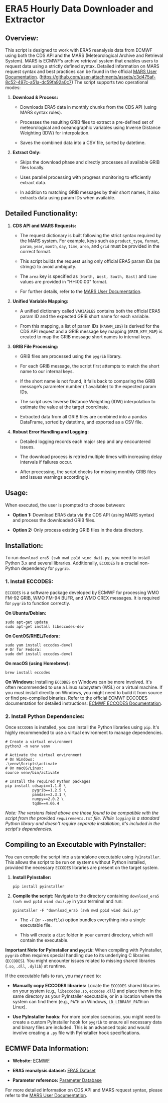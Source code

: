 # ERA5 Hourly Data Downloader and Extractor

## Overview:

This script is designed to work with ERA5 reanalysis data from ECMWF using both the CDS API and the MARS (Meteorological Archive and Retrieval System). MARS is ECMWF’s archive retrieval system that enables users to request data using a strictly defined syntax. Detailed information on MARS request syntax and best practices can be found in the official [MARS User Documentation](https://confluence.ecmwf.int/display/UDOC/MARS+user+documentation).
(https://github.com/user-attachments/assets/c3d475af-8c52-497c-a51a-dc59fa92a0c7)
The script supports two operational modes:

1. **Download & Process:**

   * Downloads ERA5 data in monthly chunks from the CDS API (using MARS syntax rules).

   * Processes the resulting GRIB files to extract a pre-defined set of meteorological and oceanographic variables using Inverse Distance Weighting (IDW) for interpolation.

   * Saves the combined data into a CSV file, sorted by datetime.

2. **Extract Only:**

   * Skips the download phase and directly processes all available GRIB files locally.

   * Uses parallel processing with progress monitoring to efficiently extract data.

   * In addition to matching GRIB messages by their short names, it also extracts data using param IDs when available.

## Detailed Functionality:

1. **CDS API and MARS Requests:**

   * The request dictionary is built following the strict syntax required by the MARS system. For example, keys such as `product_type`, `format`, `param`, `year`, `month`, `day`, `time`, `area`, and `grid` must be provided in the correct format.

   * This script builds the request using only official ERA5 param IDs (as strings) to avoid ambiguity.

   * The `area` key is specified as `[North, West, South, East]` and `time` values are provided in "HH:00:00" format.

   * For further details, refer to the [MARS User Documentation](https://confluence.ecmwf.int/display/UDOC/MARS+user+documentation).

2. **Unified Variable Mapping:**

   * A unified dictionary called `VARIABLES` contains both the official ERA5 param ID and the expected GRIB short name for each variable.

   * From this mapping, a list of param IDs (`PARAM_IDS`) is derived for the CDS API request and a GRIB message key mapping (`GRIB_KEY_MAP`) is created to map the GRIB message short names to internal keys.

3. **GRIB File Processing:**

   * GRIB files are processed using the `pygrib` library.

   * For each GRIB message, the script first attempts to match the short name to our internal keys.

   * If the short name is not found, it falls back to comparing the GRIB message’s parameter number (if available) to the expected param IDs.

   * The script uses Inverse Distance Weighting (IDW) interpolation to estimate the value at the target coordinate.

   * Extracted data from all GRIB files are combined into a pandas DataFrame, sorted by datetime, and exported as a CSV file.

4. **Robust Error Handling and Logging:**

   * Detailed logging records each major step and any encountered issues.

   * The download process is retried multiple times with increasing delay intervals if failures occur.

   * After processing, the script checks for missing monthly GRIB files and issues warnings accordingly.

## Usage:

When executed, the user is prompted to choose between:

* **Option 1:** Download ERA5 data via the CDS API (using MARS syntax) and process the downloaded GRIB files.

* **Option 2:** Only process existing GRIB files in the data directory.

## Installation:

To run `download_era5 (swh mwd pp1d wind dwi).py`, you need to install Python 3.x and several libraries. Additionally, `ECCODES` is a crucial non-Python dependency for `pygrib`.

### 1. Install ECCODES:

`ECCODES` is a software package developed by ECMWF for processing WMO FM-92 GRIB, WMO FM-94 BUFR, and WMO CREX messages. It is required for `pygrib` to function correctly.

**On Ubuntu/Debian:**

```
sudo apt-get update
sudo apt-get install libeccodes-dev
```

**On CentOS/RHEL/Fedora:**

```
sudo yum install eccodes-devel
# Or for Fedora:
sudo dnf install eccodes-devel
```

**On macOS (using Homebrew):**

```
brew install eccodes
```

**On Windows:**
Installing `ECCODES` on Windows can be more involved. It's often recommended to use a Linux subsystem (WSL) or a virtual machine. If you must install directly on Windows, you might need to build it from source or find pre-compiled binaries. Refer to the official ECMWF ECCODES documentation for detailed instructions: [ECMWF ECCODES Documentation](https://www.google.com/search?q=https://confluence.ecmwf.int/display/ECC/ECCODES%2Binstallation).

### 2. Install Python Dependencies:

Once `ECCODES` is installed, you can install the Python libraries using `pip`. It's highly recommended to use a virtual environment to manage dependencies.

```
# Create a virtual environment
python3 -m venv venv

# Activate the virtual environment
# On Windows:
.\venv\Scripts\activate
# On macOS/Linux:
source venv/bin/activate

# Install the required Python packages
pip install cdsapi==1.1.0 \
            pygrib==1.2.5 \
            pandas==2.3.1 \
            numpy==2.0.2 \
            tqdm==4.66.4
```

*Note: The versions listed above are those found to be compatible with the script from the provided `requirements.txt` file. While `logging` is a standard Python library and doesn't require separate installation, it's included in the script's dependencies.*

## Compiling to an Executable with PyInstaller:

You can compile the script into a standalone executable using `PyInstaller`. This allows the script to be run on systems without Python installed, provided the necessary `ECCODES` libraries are present on the target system.

1. **Install PyInstaller:**

   ```
   pip install pyinstaller
   ```

2. **Compile the script:**
   Navigate to the directory containing `download_era5 (swh mwd pp1d wind dwi).py` in your terminal and run:

   ```
   pyinstaller -F "download_era5 (swh mwd pp1d wind dwi).py"
   ```

   * The `-F` (or `--onefile`) option bundles everything into a single executable file.

   * This will create a `dist` folder in your current directory, which will contain the executable.

**Important Note for PyInstaller and `pygrib`:**
When compiling with PyInstaller, `pygrib` often requires special handling due to its underlying C libraries (`ECCODES`). You might encounter issues related to missing shared libraries (`.so`, `.dll`, `.dylib`) at runtime.

If the executable fails to run, you may need to:

* **Manually copy ECCODES libraries:** Locate the `ECCODES` shared libraries on your system (e.g., `libeccodes.so`, `eccodes.dll`) and place them in the same directory as your PyInstaller executable, or in a location where the system can find them (e.g., `PATH` on Windows, `LD_LIBRARY_PATH` on Linux).

* **Use PyInstaller hooks:** For more complex scenarios, you might need to create a custom PyInstaller hook for `pygrib` to ensure all necessary data and binary files are included. This is an advanced topic and would involve creating a `.py` file with PyInstaller hook specifications.

## ECMWF Data Information:

* **Website:** [ECMWF](https://www.ecmwf.int)

* **ERA5 reanalysis dataset:** [ERA5 Dataset](https://www.ecmwf.int/en/forecasts/dataset/ecmwf-reanalysis-v5)

* **Parameter reference:** [Parameter Database](https://codes.ecmwf.int/grib/param-db/)

For more detailed information on CDS API and MARS request syntax, please refer to the [MARS User Documentation](https://confluence.ecmwf.int/display/UDOC/MARS+user+documentation).
